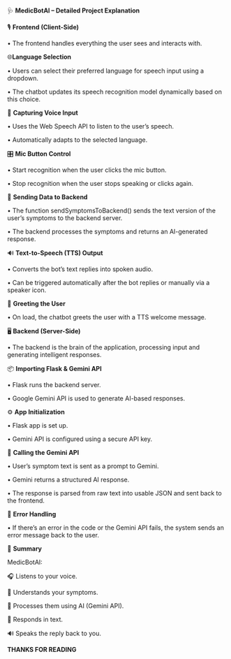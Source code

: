 🩺 **MedicBotAI – Detailed Project Explanation**

🎙️ **Frontend (Client-Side)**

• The frontend handles everything the user sees and interacts with.

🌐**Language Selection**

• Users can select their preferred language for speech input using a dropdown.

• The chatbot updates its speech recognition model dynamically based on this choice.

🎤 **Capturing Voice Input**

• Uses the Web Speech API to listen to the user’s speech.

• Automatically adapts to the selected language.

🎛️ **Mic Button Control**

• Start recognition when the user clicks the mic button.

• Stop recognition when the user stops speaking or clicks again.

🔗 **Sending Data to Backend**

• The function sendSymptomsToBackend() sends the text version of the user’s symptoms to the backend server.

• The backend processes the symptoms and returns an AI-generated response.

🔊 **Text-to-Speech (TTS) Output**

• Converts the bot’s text replies into spoken audio.

• Can be triggered automatically after the bot replies or manually via a speaker icon.

👋 **Greeting the User**

• On load, the chatbot greets the user with a TTS welcome message.

🖥️ **Backend (Server-Side)**

• The backend is the brain of the application, processing input and generating intelligent responses.

📦 **Importing Flask & Gemini API**

• Flask runs the backend server.

• Google Gemini API is used to generate AI-based responses.

⚙️ **App Initialization**

• Flask app is set up.

• Gemini API is configured using a secure API key.

💬 **Calling the Gemini API**

• User’s symptom text is sent as a prompt to Gemini.

• Gemini returns a structured AI response.

• The response is parsed from raw text into usable JSON and sent back to the frontend.

🚨 **Error Handling**

• If there’s an error in the code or the Gemini API fails, the system sends an error message back to the user.

📌 **Summary**

MedicBotAI:

🎧 Listens to your voice.

📝 Understands your symptoms.

🧠 Processes them using AI (Gemini API).

💬 Responds in text.

🔊 Speaks the reply back to you.


**THANKS FOR READING**

